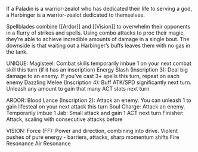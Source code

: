 If a Paladin is a warrior-zealot who has dedicated their life to serving a god, a Harbinger is a warrior-zealot dedicated to themselves.

Spellblades combine [[Ardor]] and [[Vision]] to overwhelm their opponents in a flurry of strikes and spells. Using combo attacks to proc their magic, they’re able to achieve incredible amounts of damage in a single bout. The downside is that waiting out a Harbinger’s buffs leaves them with no gas in the tank.

UNIQUE:
Magisteel: Combat skills temporarily imbue 1 on your next combat skill this turn (if it has an inscription)
Energy Slash (Inscription 3): Deal big damage to an enemy. If you’ve cast 3+ spells this turn, repeat on each enemy
Dazzling Melee (Inscription 4): Buff ATK/SPD significantly next turn. Unleash any amount to gain that many ACT slots next turn

ARDOR:
Blood Lance (Inscription 2): Attack an enemy. You can unleash 1 to gain lifesteal on your next attack this turn
Soul Charge: Attack an enemy. Temporarily imbue 1
Jab: Small attack and gain 1 ACT next turn
Finisher: Attack, scaling with consecutive attacks before

VISION:
Force (FF): Power and direction, combining into drive. Violent pushes of pure energy - barriers, attacks, sharp momentum shifts
Fire Resonance
Air Resonance